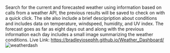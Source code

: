 Search for the current and forecasted weather using information based on calls from a weather API, the previous results will be saved to check on with a quick click. The site also include a brief descipription about conditions and includes data on temperature, windspeed, humidity, and UV index. The forecast goes as far as eight days out and along with the previous information each day includes a small image summarizing the weather conditions.
Live Link: https://bradleyjosephh.github.io/Weather_Dashboard/
![weatherdash](https://user-images.githubusercontent.com/93616520/144544767-610635e1-baca-464d-a732-a88a45aa47f7.png)
